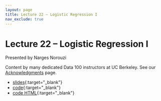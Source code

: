 ```yaml
---
layout: page
title: Lecture 22 – Logistic Regression I
nav_exclude: true
---
```


# Lecture 22 – Logistic Regression I

Presented by Narges Norouzi

Content by many dedicated Data 100 instructors at UC Berkeley. See our [Acknowledgments](../../acks) page.

- [slides](https://docs.google.com/presentation/d/1N9TqsAptnZRprKBNU_69ZPxZ_qDdDIEFn1NBfJgDYR0/edit?usp=share_link){:target="_blank"}
- [code](https://data100.datahub.berkeley.edu/hub/user-redirect/git-pull?repo=https%3A%2F%2Fgithub.com%2FDS-100%2Ffa24-student&urlpath=lab%2Ftree%2Ffa24-student%2Flecture%2Flec22%2Flec22.ipynb&branch=main){:target="_blank"}
- [code HTML](../../resources/assets/lectures/lec22/lec22.html){:target="_blank"}
<!-- - [recording](https://youtu.be/FLprnQR530o){:target="_blank"} -->
